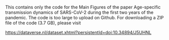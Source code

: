 This contains only the code for the Main Figures of the paper Age-specific transmission dynamics of
SARS-CoV-2 during the first two years of the
pandemic. The code is too large to upload on Github. For downloading a ZIP file of the code (3.7 GB), please visit

https://dataverse.nl/dataset.xhtml?persistentId=doi:10.34894/J5UHNL
